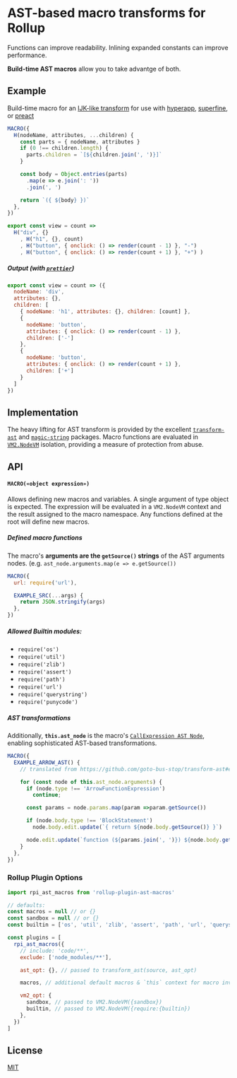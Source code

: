 # AST-based macro transforms for Rollup

Functions can improve readability.
Inlining expanded constants can improve performance.

**Build-time AST macros** allow you to take advantge of both.

## Example

Build-time macro for an [IJK-like transform][ijk] for use with [hyperapp][], [superfine][], or [preact][]

```javascript
MACRO({
  H(nodeName, attributes, ...children) {
    const parts = { nodeName, attributes }
    if (0 !== children.length) {
      parts.children = `[${children.join(', ')}]`
    }

    const body = Object.entries(parts)
      .map(e => e.join(': '))
      .join(', ')

    return `({ ${body} })`
  },
})

export const view = count =>
  H("div", {}
    , H("h1", {}, count)
    , H("button", { onclick: () => render(count - 1) }, "-")
    , H("button", { onclick: () => render(count + 1) }, "+") )
```


##### Output (with [`prettier`][])

```javascript
export const view = count => ({
  nodeName: 'div',
  attributes: {},
  children: [
    { nodeName: 'h1', attributes: {}, children: [count] },
    {
      nodeName: 'button',
      attributes: { onclick: () => render(count - 1) },
      children: ['-']
    },
    {
      nodeName: 'button',
      attributes: { onclick: () => render(count + 1) },
      children: ['+']
    }
  ]
})
```

## Implementation

The heavy lifting for AST transform is provided by the excellent [`transform-ast`][] and [`magic-string`][] packages.
Macro functions are evaluated in [`VM2.NodeVM`][] isolation, providing a measure of protection from abuse.

## API

#### `MACRO(«object expression»)`

Allows defining new macros and variables. A single argument of type object is expected.
The expression will be evaluated in a `VM2.NodeVM` context and the result assigned to 
the macro namespace. Any functions defined at the root will define new macros.

##### Defined macro functions

The macro's **arguments are the `getSource()` strings** of the AST arguments nodes.
(e.g. `ast_node.arguments.map(e => e.getSource())`

```javascript
MACRO({
  url: require('url'),

  EXAMPLE_SRC(...args) {
    return JSON.stringify(args)
  },
})
```

##### Allowed Builtin modules:

- `require('os')`
- `require('util')`
- `require('zlib')`
- `require('assert')`
- `require('path')`
- `require('url')`
- `require('querystring')`
- `require('punycode')`


##### AST transformations

Additionally, **`this.ast_node`** is the macro's [`CallExpression AST Node`](https://github.com/goto-bus-stop/transform-ast#nodes),
enabling sophisticated AST-based transformations.

```javascript
MACRO({
  EXAMPLE_ARROW_AST() {
    // translated from https://github.com/goto-bus-stop/transform-ast#example

    for (const node of this.ast_node.arguments) {
      if (node.type !== 'ArrowFunctionExpression')
        continue;

      const params = node.params.map(param =>param.getSource())

      if (node.body.type !== 'BlockStatement')
        node.body.edit.update(`{ return ${node.body.getSource()} }`)

      node.edit.update(`function (${params.join(', ')}) ${node.body.getSource()}`)
    }
  },
})
```

### Rollup Plugin Options

```javascript
import rpi_ast_macros from 'rollup-plugin-ast-macros'

// defaults:
const macros = null // or {}
const sandbox = null // or {}
const builtin = ['os', 'util', 'zlib', 'assert', 'path', 'url', 'querystring', 'punycode']

const plugins = [
  rpi_ast_macros({
    // include: 'code/**',
    exclude: ['node_modules/**'],

    ast_opt: {}, // passed to transform_ast(source, ast_opt)

    macros, // additional default macros & `this` context for macro invocation

    vm2_opt: {
      sandbox, // passed to VM2.NodeVM({sandbox})
      builtin, // passed to VM2.NodeVM({require:{builtin})
    },
  })
]
```


## License

[MIT](LICENSE)


  [`transform-ast`]: https://github.com/goto-bus-stop/transform-ast#readme
  [`magic-string`]: https://github.com/rich-harris/magic-string
  [`VM2.NodeVM`]: https://github.com/patriksimek/vm2#nodevm
  [`prettier`]: https://www.npmjs.com/package/prettier

  [ijk]: https://www.npmjs.com/package/ijk
  [hyperapp]: https://www.npmjs.com/package/hyperapp
  [superfine]: https://www.npmjs.com/package/superfine
  [preact]: https://www.npmjs.com/package/preact
